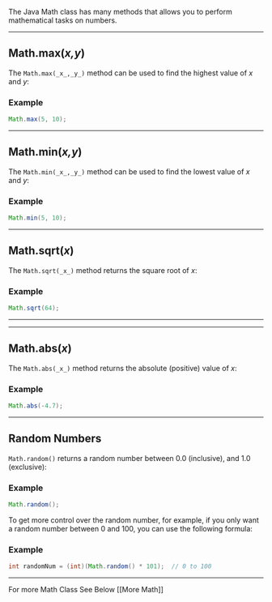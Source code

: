 The Java Math class has many methods that allows you to perform mathematical tasks on numbers.

---

## Math.max(_x,y_)

The `Math.max(_x_,_y_)` method can be used to find the highest value of _x_ and _y_:

### Example

```java
Math.max(5, 10);
```

---

## Math.min(_x,y_)

The `Math.min(_x_,_y_)` method can be used to find the lowest value of _x_ and _y_:

### Example

```java
Math.min(5, 10);
```

---

## Math.sqrt(_x_)

The `Math.sqrt(_x_)` method returns the square root of _x_:

### Example

```java
Math.sqrt(64);
```

---

---

## Math.abs(_x_)

The `Math.abs(_x_)` method returns the absolute (positive) value of _x_:

### Example

```java
Math.abs(-4.7);
```

---

## Random Numbers

`Math.random()` returns a random number between 0.0 (inclusive), and 1.0 (exclusive):

### Example

```java
Math.random();
```

To get more control over the random number, for example, if you only want a random number between 0 and 100, you can use the following formula:

### Example

```java
int randomNum = (int)(Math.random() * 101);  // 0 to 100
```

---
For more Math Class See Below
[[More Math]]